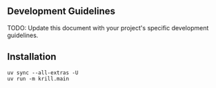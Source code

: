 ## Development Guidelines

TODO: Update this document with your project's specific development guidelines.


## Installation

```shell
uv sync --all-extras -U
uv run -m krill.main


```
